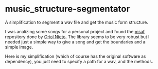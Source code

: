 # music_structure-segmentator
A simplification to segment a wav file and get the music form structure.

I was analizing some songs for a personal project and found the [msaf](https://github.com/urinieto/msaf) repository
done by [Oriol Nieto](https://github.com/urinieto). The library seems to be very robust but I needed just a
simple way to give a song and get the boundaries and a simple image.

Here is my simplification (which of course has the original software as dependency),
you just need to specify a path for a wav, and the methods.
